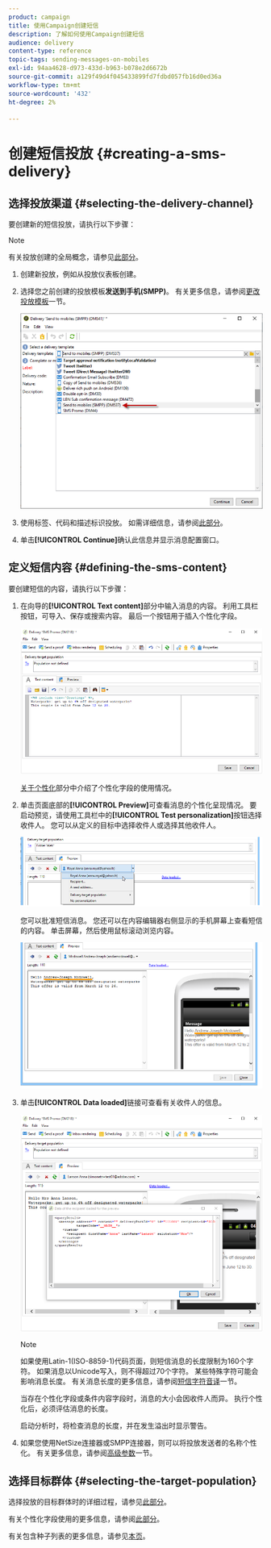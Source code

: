 ```yaml
---
product: campaign
title: 使用Campaign创建短信
description: 了解如何使用Campaign创建短信
audience: delivery
content-type: reference
topic-tags: sending-messages-on-mobiles
exl-id: 94aa4628-d973-433d-b963-b078e2d6672b
source-git-commit: a129f49d4f045433899fd7fdbd057fb16d0ed36a
workflow-type: tm+mt
source-wordcount: '432'
ht-degree: 2%

---
```


# 创建短信投放 {#creating-a-sms-delivery}

## 选择投放渠道 {#selecting-the-delivery-channel}

要创建新的短信投放，请执行以下步骤：

>[!NOTE]
>
>有关投放创建的全局概念，请参见[此部分](steps-about-delivery-creation-steps.md)。

1. 创建新投放，例如从投放仪表板创建。
1. 选择您之前创建的投放模板&#x200B;**发送到手机(SMPP)**。 有关更多信息，请参阅[更改投放模板](sms-set-up.md#changing-the-delivery-template)一节。

   ![](assets/s_user_mobile_wizard.png)

1. 使用标签、代码和描述标识投放。 如需详细信息，请参阅[此部分](steps-create-and-identify-the-delivery.md#identifying-the-delivery)。
1. 单击&#x200B;**[!UICONTROL Continue]**&#x200B;确认此信息并显示消息配置窗口。

## 定义短信内容 {#defining-the-sms-content}

要创建短信的内容，请执行以下步骤：

1. 在向导的&#x200B;**[!UICONTROL Text content]**&#x200B;部分中输入消息的内容。 利用工具栏按钮，可导入、保存或搜索内容。 最后一个按钮用于插入个性化字段。

   ![](assets/s_ncs_user_wizard_sms01_138.png)

   [关于个性化](about-personalization.md)部分中介绍了个性化字段的使用情况。

1. 单击页面底部的&#x200B;**[!UICONTROL Preview]**&#x200B;可查看消息的个性化呈现情况。 要启动预览，请使用工具栏中的&#x200B;**[!UICONTROL Test personalization]**&#x200B;按钮选择收件人。 您可以从定义的目标中选择收件人或选择其他收件人。

   ![](assets/s_ncs_user_wizard_sms01_139.png)

   您可以批准短信消息。 您还可以在内容编辑器右侧显示的手机屏幕上查看短信的内容。 单击屏幕，然后使用鼠标滚动浏览内容。

   ![](assets/s_ncs_user_wizard_sms01_140.png)

1. 单击&#x200B;**[!UICONTROL Data loaded]**&#x200B;链接可查看有关收件人的信息。

   ![](assets/s_user_mobile_wizard_sms_02.png)

   >[!NOTE]
   >
   >如果使用Latin-1(ISO-8859-1)代码页面，则短信消息的长度限制为160个字符。 如果消息以Unicode写入，则不得超过70个字符。 某些特殊字符可能会影响消息长度。 有关消息长度的更多信息，请参阅[短信字符音译](#about-character-transliteration)一节。
   >
   >当存在个性化字段或条件内容字段时，消息的大小会因收件人而异。 执行个性化后，必须评估消息的长度。
   >
   >启动分析时，将检查消息的长度，并在发生溢出时显示警告。

1. 如果您使用NetSize连接器或SMPP连接器，则可以将投放发送者的名称个性化。 有关更多信息，请参阅[高级参数](#advanced-parameters)一节。

## 选择目标群体 {#selecting-the-target-population}

选择投放的目标群体时的详细过程，请参见[此部分](steps-defining-the-target-population.md)。

有关个性化字段使用的更多信息，请参阅[此部分](about-personalization.md)。

有关包含种子列表的更多信息，请参见[本页](about-seed-addresses.md)。
